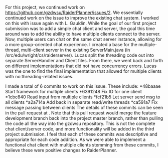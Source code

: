 For this project, we continued work on https://github.com/gzdwsu/RaiderPlanner/issues/2. 
We essentially continued work on the issue to improve the existing chat system. I worked 
on this with issue again with L. Gauldin. While the goal of our first project submission
was to add a simple chat client and server, the goal this time around was to add the 
ability to have multiple clients connect to the server. Now, multiple users can chat on
the same chat server instance, allowing for a more group-oriented chat experience. I created
a base for the multiple-thread, multi-client server in the existing ServerMain.java (in
/src/edu/wright/cs/raiderserver). Lucas split the threading code out into separate 
ServerHandler and Client files. From there, we went back and forth on different 
implementations that did not have concurrency errors. Lucas was the one to find the final
implementation that allowed for multiple clients with no threading-related issues.

I made a total of 6 commits to work on this issue. These include:
*48baaae Start framework for multiple clients
*6391248 Fix IO for one client
*1cbc840 Read input from multiple clients
*fcf21b5 Let server send msg to all clients
*a2a714a Add back in separate read/write threads
*ca591a7 Fix message passing between clients
The details of these commits can be seen in the pull request at 
<todo insert url>. Note that this pull request would merge the feature development branch
back into the project master branch, rather than pulling the code all the way into the
gzdwsu repository. This is not the complete chat client/server code, and more functionality
will be added in the third project submission. I feel that each of these commits was 
descriptive and appropriate for each code addition. As we were able to implement a 
functional chat client with multiple clients stemming from these commits, I believe these
were positive changes to RaiderPlanner.
